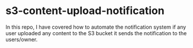 # s3-content-upload-notification
In this repo, I have covered how to automate the notification system if any user uploaded any content to the S3 bucket it sends the notification to the users/owner.
